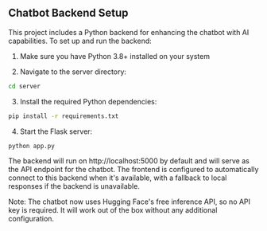 

## Chatbot Backend Setup

This project includes a Python backend for enhancing the chatbot with AI capabilities. To set up and run the backend:

1. Make sure you have Python 3.8+ installed on your system

2. Navigate to the server directory:
```sh
cd server
```

3. Install the required Python dependencies:
```sh
pip install -r requirements.txt
```

4. Start the Flask server:
```sh
python app.py
```

The backend will run on http://localhost:5000 by default and will serve as the API endpoint for the chatbot. The frontend is configured to automatically connect to this backend when it's available, with a fallback to local responses if the backend is unavailable.

Note: The chatbot now uses Hugging Face's free inference API, so no API key is required. It will work out of the box without any additional configuration.
